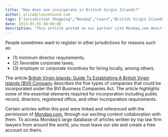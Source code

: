 ```yaml
---
title: "How does one incorporate in British Virgin Islands?"
author: alina@clausehound.com
tags: ["Jurisdiction Shopping","Mondaq","Learn","British Virgin Islands"]
date: 2013-03-05 00:00:00
description: "This article posted on our partner site Mondaq.com describes the five types of companies that could be incorporated under the BVI Business Companies Act."
---
```


People sometimes want to register in other jurisdictions for reasons such as:
- (1) minimum director requirements; 
- (2) favorable corporate taxes; 
- (3) employer or corporate incentives for hiring locally, among others. 

The article [British Virgin Islands: Guide To Establishing A British Virgin Islands (BVI) Company](http://www.mondaq.com/x/225110/offshore+company+formation/Guide+To+Establishing+A+British+Virgin+Islands+BVI+Company) describes the five types of companies that could be incorporated under the BVI Business Companies Act. The article highlights some of the essential elements required for incorporation including public record, directors, registered office, and other incorporation requirements.

Certain articles within this post were linked and referenced with the permission of [Mondaq.com](https://www.mondaq.com/?clear=true), through our exciting content collaboration with them.  To access Mondaq’s large database of articles written by top law firm lawyers from around the world, you must leave our site and create a free account on theirs.


